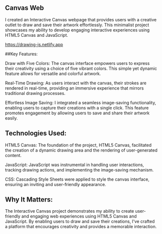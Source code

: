 ## Canvas Web
I created an Interactive Canvas webpage that provides users with a creative outlet to draw and save their artwork effortlessly. This minimalist project showcases my ability to develop engaging interactive experiences using HTML5 Canvas and JavaScript.

https://drawing-js.netlify.app

##Key Features:

Draw with Five Colors: The canvas interface empowers users to express their creativity using a choice of five vibrant colors. This simple yet dynamic feature allows for versatile and colorful artwork.

Real-Time Drawing: As users interact with the canvas, their strokes are rendered in real-time, providing an immersive experience that mirrors traditional drawing processes.

Effortless Image Saving: I integrated a seamless image-saving functionality, enabling users to capture their creations with a single click. This feature promotes engagement by allowing users to save and share their artwork easily.

## Technologies Used:
HTML5 Canvas: The foundation of the project, HTML5 Canvas, facilitated the creation of a dynamic drawing area and the rendering of user-generated content.

JavaScript: JavaScript was instrumental in handling user interactions, tracking drawing actions, and implementing the image-saving mechanism.

CSS: Cascading Style Sheets were applied to style the canvas interface, ensuring an inviting and user-friendly appearance.

## Why It Matters:
The Interactive Canvas project demonstrates my ability to create user-friendly and engaging web experiences using HTML5 Canvas and JavaScript. By enabling users to draw and save their creations, I've crafted a platform that encourages creativity and provides a memorable interaction.
